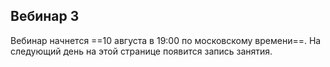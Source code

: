 ## Вебинар 3

Вебинар начнется ==10 августа в 19:00 по московскому времени==. На следующий день на этой странице появится запись занятия.